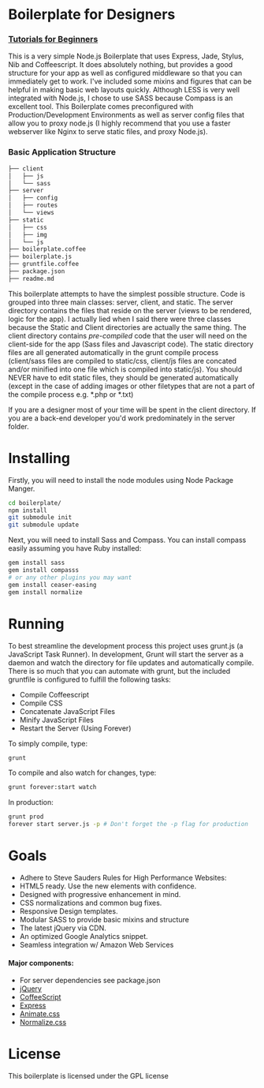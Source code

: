 # Boilerplate for Designers 
### [Tutorials for Beginners](tutorials/readme.md)

This is a very simple Node.js Boilerplate that uses Express, Jade, Stylus, Nib and Coffeescript. It does absolutely nothing, but provides a good structure for your app as well as configured middleware so that you can immediately get to work. I've included some mixins and figures that can be helpful in making basic web layouts quickly. Although LESS is very well integrated with Node.js, I chose to use SASS because Compass is an excellent tool. This Boilerplate comes preconfigured with Production/Development Environments as well as server config files that allow you to proxy node.js (I highly recommend that you use a faster webserver like Nginx to serve static files, and proxy Node.js).

### Basic Application Structure
```sh
├── client
│   ├── js
│   └── sass
├── server
│   ├── config
│   ├── routes
│   └── views
├── static
│   ├── css
│   ├── img
│   └── js
├── boilerplate.coffee
├── boilerplate.js
├── gruntfile.coffee
├── package.json
├── readme.md
```

This boilerplate attempts to have the simplest possible structure. Code is grouped into three main classes: server, client, and static. The server directory contains the files that reside on the server (views to be rendered, logic for the app). I actually lied when I said there were three classes because the Static and Client directories are actually the same thing. The client directory contains *pre-compiled* code that the user will need on the client-side for the app (Sass files and Javascript code). The static directory files are all generated automatically in the grunt compile process (client/sass files are compiled to static/css, client/js files are concated and/or minified into one file which is compiled into static/js). You should NEVER have to edit static files, they should be generated automatically (except in the case of adding images or other filetypes that are not a part of the compile process e.g. *.php or *.txt)

If you are a designer most of your time will be spent in the client directory. If you are a back-end developer you'd work predominately in the server folder.

# Installing

Firstly, you will need to  install the node modules using Node Package Manger. 

```sh
cd boilerplate/
npm install
git submodule init
git submodule update
```

Next, you will need to install Sass and Compass. You can install compass easily assuming you have Ruby installed:

```sh
gem install sass
gem install compasss
# or any other plugins you may want
gem install ceaser-easing 
gem install normalize
```

# Running
To best streamline the development process this project uses grunt.js (a JavaScript Task Runner). In development, Grunt will start the server as a daemon and watch the directory for file updates and automatically compile. There is so much that you can automate with grunt, but the included gruntfile is configured to fulfill the following tasks:

* Compile Coffeescript
* Compile CSS 
* Concatenate JavaScript Files
* Minify JavaScript Files
* Restart the Server (Using Forever)

To simply compile, type: 

```sh
grunt
```

To compile and also watch for changes, type: 

```sh
grunt forever:start watch
```

In production:

```sh
grunt prod
forever start server.js -p # Don't forget the -p flag for production
```
# Goals

* Adhere to Steve Sauders Rules for High Performance Websites:
* HTML5 ready. Use the new elements with confidence.
* Designed with progressive enhancement in mind.
* CSS normalizations and common bug fixes.
* Responsive Design templates.
* Modular SASS to provide basic mixins and structure
* The latest jQuery via CDN.
* An optimized Google Analytics snippet.
* Seamless integration w/ Amazon Web Services

#### Major components:

* For server dependencies see package.json
* [jQuery](http://docs.jquery.com/Tutorials:How_jQuery_Works)
* [CoffeeScript](http://coffeescript.org/)
* [Express](http://expressjs.com/guide.html)
* [Animate.css](http://daneden.me/animate/)
* [Normalize.css](http://necolas.github.io/normalize.css/)

# License
This boilerplate is licensed under the GPL license